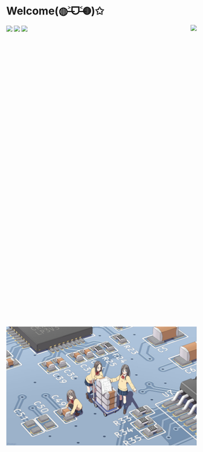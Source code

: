 # Welcome(◍˃̶ᗜ˂̶◍)✩

<img align='right' src='https://cmoe.azurewebsites.net/c302?' height='800px'>

<img align='center' src='http://cmoe.azurewebsites.net/cmoe?name=fumiama&theme=r34'>

<img align='center' src="https://github-readme-stats.vercel.app/api/top-langs/?username=fumiama&layout=compact" width="350px"/>

<img align='center' src="https://github-readme-stats.vercel.app/api?username=fumiama&show_icons=true&count_private=true&icon_color=fdd34f&title_color=f75e4f" width="417px"/>

<img src="/pcb.jpg" width="600px"/>
